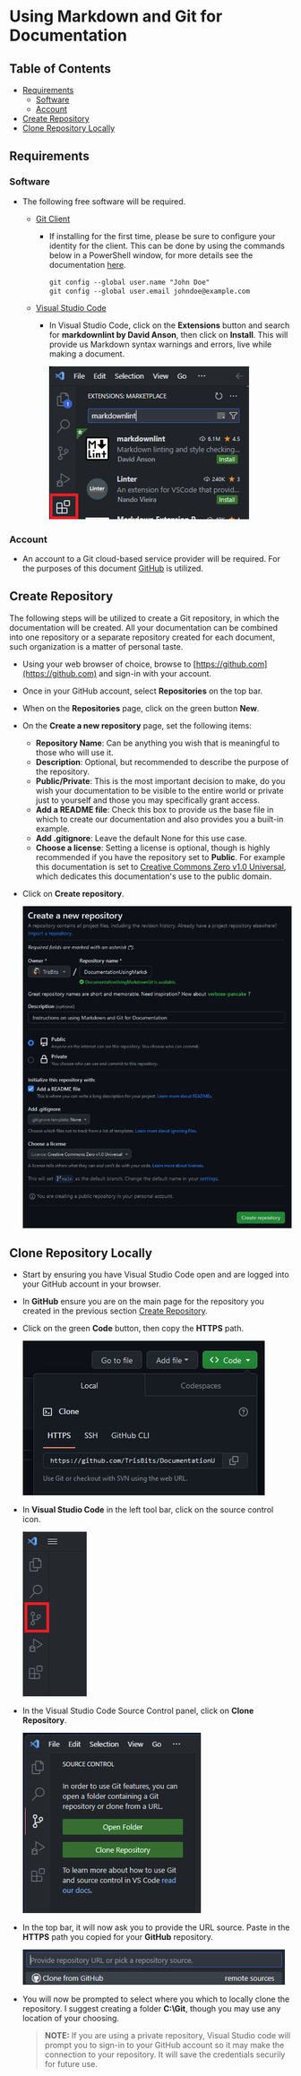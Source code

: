 # Using Markdown and Git for Documentation

## Table of Contents

- [Requirements](#requirements)
  - [Software](#software)
  - [Account](#account)
- [Create Repository](#create-repository)
- [Clone Repository Locally](#clone-repository-locally)

## Requirements

### Software

- The following free software will be required.

  - [Git Client](https://git-scm.com/downloads)
    - If installing for the first time, please be sure to configure your identity for the client.  This can be done by using the commands below in a PowerShell window, for more details see the documentation [here](https://git-scm.com/book/en/v2/Getting-Started-First-Time-Git-Setup).

      ```gitbash
      git config --global user.name "John Doe"
      git config --global user.email johndoe@example.com
      ```

  - [Visual Studio Code](https://code.visualstudio.com/download)
    - In Visual Studio Code, click on the **Extensions** button and search for **markdownlint by David Anson**, then click on **Install**.  This will provide us Markdown syntax warnings and errors, live while making a document.

      ![VSCode Markdownlint extension](/images/VSCode-MarkdownlintExtension.png)

### Account

- An account to a Git cloud-based service provider will be required. For the purposes of this document [GitHub](https://github.com/) is utilized.

## Create Repository

The following steps will be utilized to create a Git repository, in which the documentation will be created. All your documentation can be combined into one repository or a separate repository created for each document, such organization is a matter of personal taste.

- Using your web browser of choice, browse to [https://github.com](https://github.com) and sign-in with your account.
- Once in your GitHub account, select **Repositories** on the top bar.
- When on the **Repositories** page, click on the green button **New**.
- On the **Create a new repository** page, set the following items:
  - **Repository Name**: Can be anything you wish that is meaningful to those who will use it.
  - **Description**: Optional, but recommended to describe the purpose of the repository.
  - **Public/Private**:  This is the most important decision to make, do you wish your documentation to be visible to the entire world or private just to yourself and those you may specifically grant access.
  - **Add a README file**: Check this box to provide us the base file in which to create our documentation and also provides you a built-in example.
  - **Add .gitignore**: Leave the default None for this use case.
  - **Choose a license**: Setting a license is optional, though is highly recommended if you have the repository set to **Public**.  For example this documentation is set to [Creative Commons Zero v1.0 Universal](https://choosealicense.com/licenses/cc0-1.0/), which dedicates this documentation's use to the public domain.
- Click on **Create repository**.

    ![NewGitRepo](/images/NewGitRepo.png)

## Clone Repository Locally

- Start by ensuring you have Visual Studio Code open and are logged into your GitHub account in your browser.
- In **GitHub** ensure you are on the main page for the repository you created in the previous section [Create Repository](#create-repository).
- Click on the green **Code** button, then copy the **HTTPS** path.

  ![GitHub-HttpsClone.png](/images/GitHub-HttpsClone.png)

- In **Visual Studio Code** in the left tool bar, click on the source control icon.

  ![VSCode Source Control Button](/images//VSCode-SourceControlButton.png)

- In the Visual Studio Code Source Control panel, click on **Clone Repository**.

  ![VSCode Clone Repository](/images/VSCode-CloneRepo.png)

- In the top bar, it will now ask you to provide the URL source.  Paste in the **HTTPS** path you copied for your **GitHub** repository.

  ![VSCode Clone Repository URL](/images/VSCode-CloneRepoURL.png)

- You will now be prompted to select where you which to locally clone the repository. I suggest creating a folder **C:\Git**, though you may use any location of your choosing.

  > **NOTE:** If you are using a private repository, Visual Studio code will prompt you to sign-in to your GitHub account so it may make the connection to your repository. It will save the credentials securily for future use.
